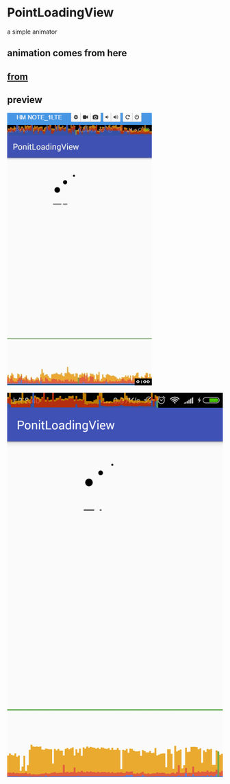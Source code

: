 # PointLoadingView
a simple animator

## animation comes from here

## [from](https://material.uplabs.com/posts/loading-animation-dots)

## preview
![preview](https://github.com/CSnowStack/PointLoadingView/blob/master/imgs/c.gif)


![preview1](https://github.com/CSnowStack/PointLoadingView/blob/master/imgs/c1.png)
